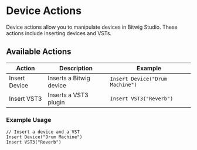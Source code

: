 # Device Actions

Device actions allow you to manipulate devices in Bitwig Studio. These actions include inserting devices and VSTs.

## Available Actions

| Action           | Description                          | Example                     |
|------------------|--------------------------------------|-----------------------------|
| Insert Device    | Inserts a Bitwig device             | `Insert Device("Drum Machine")` |
| Insert VST3      | Inserts a VST3 plugin               | `Insert VST3("Reverb")`    |

### Example Usage

```plaintext
// Insert a device and a VST
Insert Device("Drum Machine")
Insert VST3("Reverb")
```